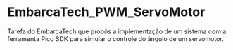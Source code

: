 # EmbarcaTech_PWM_ServoMotor
Tarefa do EmbarcaTech que propôs a implementação de um sistema com a ferramenta Pico SDK para simular o controle do ângulo de um servomotor.
